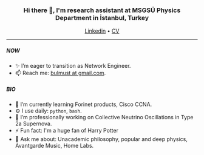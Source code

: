 <h3 align="center">Hi there 👋, I'm research assistant at MSGSÜ Physics Department in İstanbul, Turkey</h3>
<p align="center">
  <a href="https://www.linkedin.com/in/taygun-bulmu%C5%9F-9932a658/">Linkedin</a> •
  <a href="https://github.com/bulmust/CV/blob/main/taygunBulmus_CV_EN.pdf">CV</a>
</p>

---

##### NOW
- ✨ I’m eager to transition as Network Engineer.
- 📫 Reach me: [bulmust at gmail.com](emailto:bulmust@gmail.com).

##### BIO
- 🌱 I’m currently learning Forinet products, Cisco CCNA.
- ⚙️ I use daily: `python`, `bash`.
- 🔭 I’m professionally working on Collective Neutrino Oscillations in Type 2a Supernova.
- ⚡️ Fun fact: I'm a huge fan of Harry Potter
- 💬 Ask me about: Unacademic philosophy, popular and deep physics, Avantgarde Music, Home Labs.